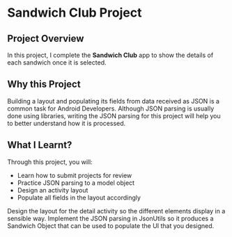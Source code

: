 # Sandwich Club Project

## Project Overview
In this project, I complete the **Sandwich Club** app to
show the details of each sandwich once it is selected.

## Why this Project

Building a layout and populating its fields from data received as JSON
is a common task for Android Developers. Although JSON parsing is usually
done using libraries, writing the JSON parsing for  this project will
help you to better understand how it is processed.

## What I Learnt?
Through this project, you will:
- Learn how to submit projects for review
- Practice JSON parsing to a model object
- Design an activity layout
- Populate all fields in the layout accordingly


Design the layout for the detail activity so the different elements
display in a sensible way. Implement the JSON parsing in JsonUtils so it
produces a Sandwich Object that can be used to populate the UI that you designed.
